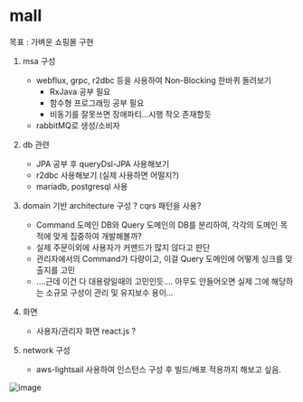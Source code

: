 # mall


목표 : 가벼운 쇼핑몰 구현
1. msa 구성
   - webflux, grpc, r2dbc 등을 사용하여 Non-Blocking 한바퀴 돌려보기 
      - RxJava 공부 필요
      - 함수형 프로그래밍 공부 필요
      - 비동기를 잘못쓰면 장애파티...시행 착오 존재할듯 
   - rabbitMQ로 생성/소비자 
    
2. db 관련 
   - JPA 공부 후 queryDsl-JPA 사용해보기 
   - r2dbc 사용해보기 (실제 사용하면 어떨지?)
   - mariadb, postgresql 사용
   
3. domain 기반 architecture 구성 ? cqrs 패턴을 사용?
   - Command 도메인 DB와 Query 도메인의 DB를 분리하여, 각각의 도메인 목적에 맞게 집중하여 개발해볼까? 
   - 실제 주문이외에 사용자가 커맨드가 많지 않다고 판단
   - 관리자에서의 Command가 다량이고, 이걸 Query 도메인에 어떻게 싱크를 맞출지를 고민
   - ....근데 이건 다 대용량일때의 고민인듯.... 아무도 안들어오면 실제 그에 해당하는 소규모 구성이 관리 및 유지보수 용이...

4. 화면
   - 사용자/관리자 화면 react.js ?

5. network 구성 
   - aws-lightsail 사용하여 인스턴스 구성 후 빌드/배포 적용까지 해보고 싶음.



![image](https://user-images.githubusercontent.com/25473606/129131447-7cf274f4-bd97-4c56-96e4-6f6e8cef28a8.png)



